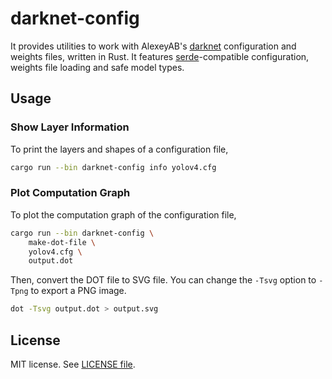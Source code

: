 # darknet-config

It provides utilities to work with AlexeyAB's [darknet](https://github.com/AlexeyAB/darknet) configuration and weights files, written in Rust.
It features [serde](https://crates.io/crates/serde)-compatible configuration, weights file loading and safe model types.

## Usage

### Show Layer Information

To print the layers and shapes of a configuration file,

```sh
cargo run --bin darknet-config info yolov4.cfg
```

### Plot Computation Graph

To plot the computation graph of the configuration file,

```sh
cargo run --bin darknet-config \
    make-dot-file \
    yolov4.cfg \
    output.dot
```

Then, convert the DOT file to SVG file. You can change the `-Tsvg` option to `-Tpng` to export a PNG image.

```sh
dot -Tsvg output.dot > output.svg
```

## License

MIT license. See [LICENSE file](LICENSE.txt).
